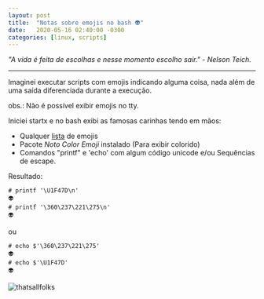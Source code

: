 ```yaml
---
layout: post
title:  "Notas sobre emojis no bash 👽"
date:   2020-05-16 02:40:00 -0300
categories: [linux, scripts]
---
```


_"A vida é feita de escolhas e nesse momento escolho sair." - Nelson Teich._

---

Imaginei executar scripts com emojis indicando alguma coisa, nada além de uma saída diferenciada durante a execução.

obs.: Não é possível exibir emojis no tty. 

Iniciei startx e no bash exibi as famosas carinhas tendo em mãos:

- Qualquer [lista](https://unicode.org/emoji/charts/full-emoji-list.html) de emojis
- Pacote _Noto Color Emoji_ instalado (Para exibir colorido)
- Comandos "printf" e 'echo' com algum código unicode e/ou Sequências de escape.


Resultado:

```
# printf '\U1F47D\n'
👽
# printf '\360\237\221\275\n'
👽
```
ou
```
# echo $'\360\237\221\275'
👽
# echo $'\U1F47D'
👽
 ```
![thatsallfolks](https://qph.fs.quoracdn.net/main-qimg-0091a2fc16180ba9a3b0b0e74678ca1f)

